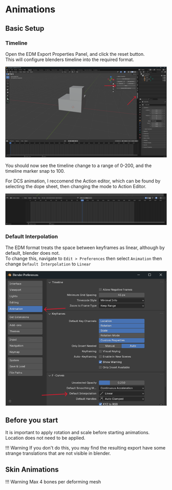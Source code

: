 # Animations

## Basic Setup

### Timeline

Open the EDM Export Properties Panel, and click the reset button.  
This will configure blenders timeline into the required format.

![alt text](images/EDM-props.png)

You should now see the timeline change to a range of 0-200, and the timeline marker snap to 100.  

For DCS animation, I reccomend the Action editor, which can be found by selecting the dope sheet, then changing the mode to Action Editor.

![alt text](images/ActionEditor.png)

### Default Interpolation
The EDM format treats the space between keyframes as linear, although by default, blender does not.  
To change this, navigate to `Edit > Preferences` then select `Animation` then change `Default Interpolation` to `Linear`

![alt text](images/interpolation.png)

## Before you start

It is important to apply rotation and scale before starting animations. Location does not need to be applied.

!!! Warning
    If you don't do this, you may find the resulting export have some strange translations that are not visible in blender.



## Skin Animations

!!! Warning
    Max 4 bones per deforming mesh